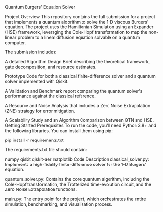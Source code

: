 Quantum Burgers' Equation Solver

Project Overview
This repository contains the full submission for a project that implements a quantum algorithm to solve the 1-D viscous Burgers' equation. The project uses the Hamiltonian Simulation using an Expander (HSE) framework, leveraging the Cole-Hopf transformation to map the non-linear problem to a linear diffusion equation solvable on a quantum computer.

The submission includes:

A detailed Algorithm Design Brief describing the theoretical framework, gate decomposition, and resource estimates.

Prototype Code for both a classical finite-difference solver and a quantum solver implemented with Qiskit.

A Validation and Benchmark report comparing the quantum solver's performance against the classical reference.

A Resource and Noise Analysis that includes a Zero Noise Extrapolation (ZNE) strategy for error mitigation.

A Scalability Study and an Algorithm Comparison between QTN and HSE.
Getting Started
Prerequisites
To run the code, you'll need Python 3.8+ and the following libraries. You can install them using pip:

pip install -r requirements.txt

The requirements.txt file should contain:

numpy
qiskit
qiskit-aer
matplotlib
Code Description
classical_solver.py: Implements a high-fidelity finite-difference solver for the 1-D Burgers' equation.

quantum_solver.py: Contains the core quantum algorithm, including the Cole-Hopf transformation, the Trotterized time-evolution circuit, and the Zero Noise Extrapolation functions.

main.py: The entry point for the project, which orchestrates the entire simulation, benchmarking, and visualization process.
